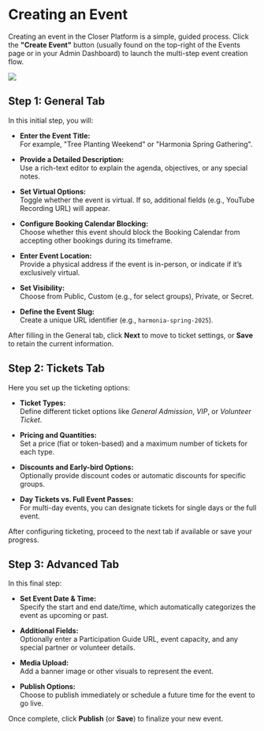 # Creating an Event

Creating an event in the Closer Platform is a simple, guided process. Click the **"Create Event"** button (usually found on the top-right of the Events page or in your Admin Dashboard) to launch the multi-step event creation flow.

![](https://github.com/user-attachments/assets/b6abb5b8-653d-4b58-a970-41d5dca17aec)

## Step 1: General Tab

In this initial step, you will:
- **Enter the Event Title:**  
  For example, "Tree Planting Weekend" or "Harmonia Spring Gathering".
  
- **Provide a Detailed Description:**  
  Use a rich-text editor to explain the agenda, objectives, or any special notes.
  
- **Set Virtual Options:**  
  Toggle whether the event is virtual. If so, additional fields (e.g., YouTube Recording URL) will appear.
  
- **Configure Booking Calendar Blocking:**  
  Choose whether this event should block the Booking Calendar from accepting other bookings during its timeframe.
  
- **Enter Event Location:**  
  Provide a physical address if the event is in-person, or indicate if it’s exclusively virtual.
  
- **Set Visibility:**  
  Choose from Public, Custom (e.g., for select groups), Private, or Secret.
  
- **Define the Event Slug:**  
  Create a unique URL identifier (e.g., `harmonia-spring-2025`).

After filling in the General tab, click **Next** to move to ticket settings, or **Save** to retain the current information.

## Step 2: Tickets Tab

Here you set up the ticketing options:
- **Ticket Types:**  
  Define different ticket options like _General Admission_, _VIP_, or _Volunteer Ticket_.
  
- **Pricing and Quantities:**  
  Set a price (fiat or token-based) and a maximum number of tickets for each type.
  
- **Discounts and Early-bird Options:**  
  Optionally provide discount codes or automatic discounts for specific groups.
  
- **Day Tickets vs. Full Event Passes:**  
  For multi-day events, you can designate tickets for single days or the full event.

After configuring ticketing, proceed to the next tab if available or save your progress.

## Step 3: Advanced Tab

In this final step:
- **Set Event Date & Time:**  
  Specify the start and end date/time, which automatically categorizes the event as upcoming or past.
  
- **Additional Fields:**  
  Optionally enter a Participation Guide URL, event capacity, and any special partner or volunteer details.
  
- **Media Upload:**  
  Add a banner image or other visuals to represent the event.
  
- **Publish Options:**  
  Choose to publish immediately or schedule a future time for the event to go live.

Once complete, click **Publish** (or **Save**) to finalize your new event.

